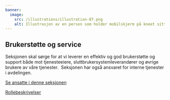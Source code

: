 ```yaml
---
banner:
  image:
    src: /illustrations/illustration-07.png
    alt: Illustrasjon av en person som holder mobilskjerm på kneet sitt
---
```


## Brukerstøtte og service

Seksjonen skal sørge for at vi leverer en effektiv og god brukerstøtte og support både mot tjenesteeiere, sluttbrukersystemleverandører og øvrige brukere av våre tjenester. 
Seksjonen har også ansvaret for interne tjenester i avdelingen.

[Se ansatte i denne seksjonen](https://digdir.sharepoint.com/SitePages/Brukeropple.aspx)

[Rollebeskrivelser](https://digdir.sharepoint.com/:f:/r/sites/DigdirDGT/Delte%20dokumenter/Rollebeskrivelser,%20nye,%20Arbeidsomr%C3%A5de/Rollebeskrivelser%20BOD?csf=1&web=1&e=1ITt9x)
